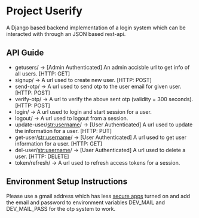 # Project Userify

A Django based backend implementation of a login system which can be interacted with through an JSON based rest-api.

## API Guide

* getusers/                     -> [Admin Authenticated] An admin accisble url to get info of all users. [HTTP: GET]
* signup/                       -> A url used to create new user. [HTTP: POST]
* send-otp/                     -> A url used to send otp to the user email for given user. [HTTP: POST]
* verify-otp/                   -> A url to verify the above sent otp (validity = 300 seconds). [HTTP: POST]
* login/                        -> A url used to login and start session for a user.
* logout/                       -> A url used to logout from a session.
* update-user/<str:username>/   -> [User Authenticated] A url used to update the information for a user. [HTTP: PUT]
* get-user/<str:username>/      -> [User Authenticated] A url used to get user information for a user. [HTTP: GET]
* del-user/<str:username>/      -> [User Authenticated] A url used to delete a user. [HTTP: DELETE]
* token/refresh/                -> A url used to refresh access tokens for a session.

## Environment Setup Instructions

Please use a gmail address which has less [secure apps](https://support.google.com/a/answer/6260879) turned on and add the email and password to environment variables DEV_MAIL and DEV_MAIL_PASS for the otp system to work.
